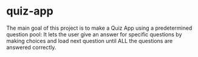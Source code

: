 # quiz-app
The main goal of this project is to make a Quiz App using a predetermined question pool: It lets the user give an answer for specific questions by making choices and load next question until ALL the questions are answered correctly.
